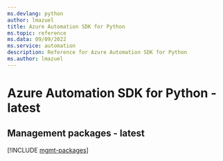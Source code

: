 ```yaml
---
ms.devlang: python
author: lmazuel
title: Azure Automation SDK for Python
ms.topic: reference
ms.data: 09/09/2022
ms.service: automation
description: Reference for Azure Automation SDK for Python
ms.author: lmazuel
---
```

# Azure Automation SDK for Python - latest

## Management packages - latest
[!INCLUDE [mgmt-packages](automation-mgmt-index.md)]